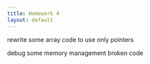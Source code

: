 ```yaml
---
title: Homework 4
layout: default
---
```


rewrite some array code to use only pointers

debug some memory management broken code

